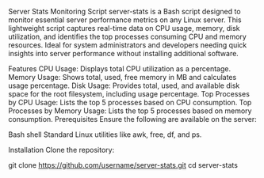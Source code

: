 Server Stats Monitoring Script
server-stats is a Bash script designed to monitor essential server performance metrics on any Linux server. This lightweight script captures real-time data on CPU usage, memory, disk utilization, and identifies the top processes consuming CPU and memory resources. Ideal for system administrators and developers needing quick insights into server performance without installing additional software.

Features
CPU Usage: Displays total CPU utilization as a percentage.
Memory Usage: Shows total, used, free memory in MB and calculates usage percentage.
Disk Usage: Provides total, used, and available disk space for the root filesystem, including usage percentage.
Top Processes by CPU Usage: Lists the top 5 processes based on CPU consumption.
Top Processes by Memory Usage: Lists the top 5 processes based on memory consumption.
Prerequisites
Ensure the following are available on the server:

Bash shell
Standard Linux utilities like awk, free, df, and ps.

Installation
Clone the repository:

git clone https://github.com/username/server-stats.git
cd server-stats
